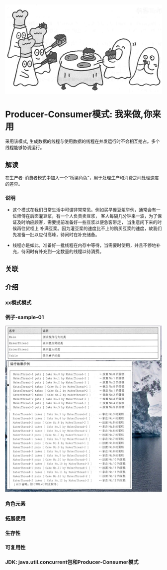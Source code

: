 ![img.png](图片.png)

# Producer-Consumer模式: 我来做,你来用

采用该模式, 生成数据的线程与使用数据的线程在并发运行时不会相互抢占。多个线程能够协调运行。

## 解读

在生产者-消费者模式中加入一个“桥梁角色”，用于处理生产和消费之间处理速度的差异。

### 说明

- 这个模式在我们日常生活中可谓非常常见。例如买早餐豆浆举例，通常会有一位师傅在后面灌豆浆，有一个人负责卖豆浆，
  客人每隔几分钟来一波，为了保证及时响应顾客，需要提前准备好一些豆浆以便急客带走， 当生意闲下来的时候再往货柜上
  补满豆浆。因为灌豆浆的速度比不上的购买豆浆的速度，故我们先准备一批以应付高峰，待闲时在补充储备。

- 线程亦是如此，准备好一批线程在内存中等待，当需要时使用，并且不停地补充，待闲时有补充到一定数量的线程以待消费。

## 关联

## 介绍

### xx模式模式

### 例子-sample-01

![运行结果](sample-01.png)

### 角色元素

### 拓展使用

### 生存性

### 可复用性

### JDK: java.util.concurrent包和Producer-Consumer模式
























